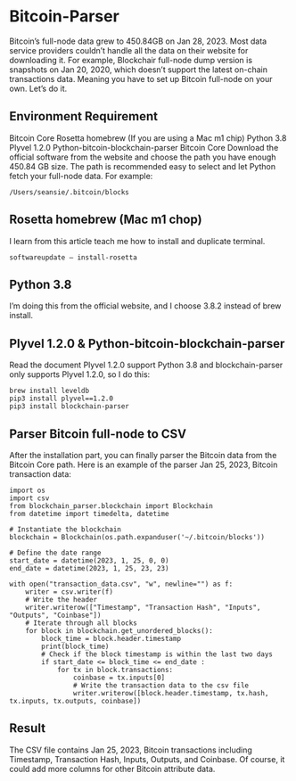 # Bitcoin-Parser
Bitcoin’s full-node data grew to 450.84GB on Jan 28, 2023. Most data service providers couldn’t handle all the data on their website for downloading it. For example, Blockchair full-node dump version is snapshots on Jan 20, 2020, which doesn’t support the latest on-chain transactions data. Meaning you have to set up Bitcoin full-node on your own. Let’s do it.

## Environment Requirement
Bitcoin Core
Rosetta homebrew (If you are using a Mac m1 chip)
Python 3.8
Plyvel 1.2.0
Python-bitcoin-blockchain-parser
Bitcoin Core
Download the official software from the website and choose the path you have enough 450.84 GB size. The path is recommended easy to select and let Python fetch your full-node data. For example:
```
/Users/seansie/.bitcoin/blocks
```
## Rosetta homebrew (Mac m1 chop)
I learn from this article teach me how to install and duplicate terminal.
```
softwareupdate — install-rosetta
```
## Python 3.8
I’m doing this from the official website, and I choose 3.8.2 instead of brew install.

## Plyvel 1.2.0 & Python-bitcoin-blockchain-parser
Read the document Plyvel 1.2.0 support Python 3.8 and blockchain-parser only supports Plyvel 1.2.0, so I do this:
```
brew install leveldb
pip3 install plyvel==1.2.0
pip3 install blockchain-parser
```
## Parser Bitcoin full-node to CSV
After the installation part, you can finally parser the Bitcoin data from the Bitcoin Core path. Here is an example of the parser Jan 25, 2023, Bitcoin transaction data:
```
import os
import csv
from blockchain_parser.blockchain import Blockchain
from datetime import timedelta, datetime

# Instantiate the blockchain
blockchain = Blockchain(os.path.expanduser('~/.bitcoin/blocks'))

# Define the date range
start_date = datetime(2023, 1, 25, 0, 0)
end_date = datetime(2023, 1, 25, 23, 23)

with open("transaction_data.csv", "w", newline="") as f:
    writer = csv.writer(f)
    # Write the header
    writer.writerow(["Timestamp", "Transaction Hash", "Inputs", "Outputs", "Coinbase"])
    # Iterate through all blocks
    for block in blockchain.get_unordered_blocks():
        block_time = block.header.timestamp
        print(block_time)
        # Check if the block timestamp is within the last two days
        if start_date <= block_time <= end_date :
            for tx in block.transactions:
                coinbase = tx.inputs[0]
                # Write the transaction data to the csv file
                writer.writerow([block.header.timestamp, tx.hash, tx.inputs, tx.outputs, coinbase])
```
## Result
The CSV file contains Jan 25, 2023, Bitcoin transactions including Timestamp, Transaction Hash, Inputs, Outputs, and Coinbase. Of course, it could add more columns for other Bitcoin attribute data.
